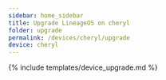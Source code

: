 ```yaml
---
sidebar: home_sidebar
title: Upgrade LineageOS on cheryl
folder: upgrade
permalink: /devices/cheryl/upgrade
device: cheryl
---
```

{% include templates/device_upgrade.md %}
